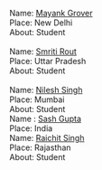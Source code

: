 Name: [Mayank Grover](https://github.com/MayankG514)<br/>
Place: New Delhi<br/>
About: Student <br/>
<br/>
Name: [Smriti Rout](https://github.com/smriti2311)<br/>
Place: Uttar Pradesh<br/>
About: Student <br/>
<br />
Name: [Nilesh Singh](https://github.com/nileshsingh9495)<br/>
Place: Mumbai<br/>
About: Student <br/>
Name : [Sash Gupta](https://github.com/sashy1212)<br/>
Place: India<br/>
Name: [Raichit Singh](https://github.com/Raichu-007)<br/>
Place: Rajasthan<br/>
About: Student <br/>
